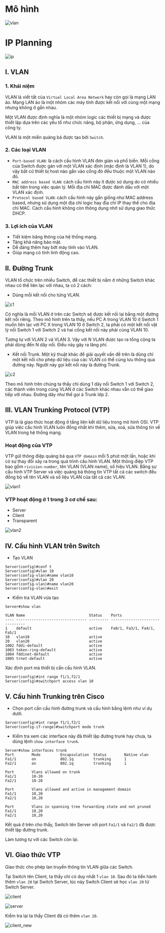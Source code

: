 # Mô hình

![vlan](Pictures/mo_hinh_vlan.png)
# IP Planning

![ip](Pictures/ip_vlan.png)

## I. VLAN
### 1. Khái niệm
VLAN là viết tắt của `Virtual Local Area Network` hay còn gọi là mạng LAN ảo. Mạng LAN ảo là một nhóm các máy tính được kết nối với cùng một mạng nhưng không ở gần nhau.

Một VLAN được định nghĩa là một nhóm logic các thiết bị mạng và được thiết lập dựa trên các yếu tố như chức năng, bộ phận, ứng dụng, ... của công ty.

VLAN là một miền quảng bá được tạo bởi `Switch`.

### 2. Các loại VLAN
- `Port-based VLAN`: là cách cấu hình VLAN đơn giản và phổ biến. Mỗi cổng của Switch được gán với một VLAN xác định (mặc định là VLAN 1), do vậy bất cứ thiết bị host nào gắn vào cổng đó đều thuộc một VLAN nào đó.
- `MAC address based VLAN`: cách cấu hình này ít được sử dụng do có nhiều bất tiện trong việc quản lý. Mỗi địa chỉ MAC được đánh dấu với một VLAN xác định.
- `Protocol based VLAN`: cách cấu hình này gần giống như MAC address based, nhưng sử dụng một địa chỉ logic hay địa chỉ IP thay thế cho địa chỉ MAC. Cách cấu hình không còn thông dụng nhờ sử dụng giao thức DHCP.

### 3. Lợi ích của VLAN
- Tiết kiệm băng thông của hệ thống mạng.
- Tăng khả năng bảo mật.
- Dễ dàng thêm hay bớt máy tính vào VLAN.
- Giúp mạng có tính linh động cao.

## II. Đường Trunk
VLAN tổ chức trên nhiều Switch, để các thiết bị nằm ở những Switch khác nhau có thể liên lạc với nhau, ta có 2 cách:
- Dùng mỗi kết nối cho từng VLAN.

![c1](Pictures/trunk1.png)

Có nghĩa là mỗi VLAN ở trên các Switch sẽ được kết nối lại bằng một đường kết nối riêng. Theo mô hình trên ta thấy, nếu PC A trong VLAN 10 ở Switch 1 muốn liên lạc với PC X trong VLAN 10 ở Switch 2, ta phải có một kết nối vật lý nối Switch 1 với Switch 2 và hai cổng kết nối này phải cùng VLAN 10.

Tương tự vớI VLAN 2 và VLAN 3. Vậy với N VLAN được tạo ra tổng cộng ta phải dùng đến N dây nối. Điều này gây ra lãng phí.

- Kết nối Trunk.
Một kỹ thuật khác để giải quyết vấn đề trên là dùng chỉ một kết nối cho phép dữ liệu của các VLAN có thể cùng lưu thông qua đường này. Người này gọi kết nối này là đường Trunk.

![c2](Pictures/trunk2.png)

Theo mô hình trên chúng ta thấy chỉ dùng 1 dây nối Switch 1 với Switch 2, các thành viên trong cùng VLAN ở các Switch khác nhau vẫn có thể giao tiếp với nhau. Đường dây như thế gọi à Trunk lớp 2.

## III. VLAN Trunking Protocol (VTP)
VTP là là giao thức hoạt động ở tầng liên kết dữ liệu trong mô hình OSI. VTP giúp việc cấu hình VLAN luôn đồng nhất khi thêm, sửa, xoá, sửa thông tin về VLAN trong hệ thống mạng.

### Hoạt động của VTP
VTP gửi thông điệp quảng bá qua `VTP domain` mỗi 5 phút một lần, hoặc khi có sự thay đổi xảy ra trong quá trình cấu hình VLAN. Một thông điệp VTP bao gồm `rivision-number`, tên VLAN (VLAN name), số hiệu VLAN. Bằng sự cấu hình VTP Server và việc quảng bá thông tin VTP tất cả các switch đều đồng bộ về tên VLAN và số liệu VLAN của tất cả các VLAN.

![vlan1](Pictures/vlan1.png)

### VTP hoạt động ở 1 trong 3 cơ chế sau:
- Server
- Client
- Transparent

![vlan2](Pictures/vlan2.png)

## IV. Cấu hình VLAN trên Switch
- Tạo VLAN
```
Server(config)#conf t
Server(config)#vlan 10 
Server(config-vlan)#name vlan10
Server(config)#vlan 20
Server(config-vlan)#name vlan20
Server(config-vlan)#exit
```

- Kiểm tra VLAN vừa tạo
```
Server#show vlan

VLAN Name                             Status    Ports
---- -------------------------------- --------- -------------------------------
1    default                          active    Fa0/1, Fa3/1, Fa4/1, Fa5/1
10   vlan10                           active    
20   vlan20                           active    
1002 fddi-default                     active    
1003 token-ring-default               active    
1004 fddinet-default                  active    
1005 trnet-default                    active    
```

Xác định port mà thiết bị cần cấu hình VLAN.
```
Server(config)#int range f1/1,f2/1
Server(config)#switchport access vlan 10
```

## V. Cấu hình Trunking trên Cisco 
- Chọn port cần cấu hình đường trunk và cấu hình bằng lệnh như ví dụ dưới.
```
Server(config)#int range f1/1,f2/1
Server(config-if-range)#switchport mode trunk 
```

- Kiểm tra xem các interface này đã thiết lập đường trunk hay chưa, ta dùng lệnh `show interface trunk`.
```
Server#show interfaces trunk
Port        Mode         Encapsulation  Status        Native vlan
Fa1/1       on           802.1q         trunking      1
Fa2/1       on           802.1q         trunking      1

Port        Vlans allowed on trunk
Fa1/1       10-20
Fa2/1       10-20

Port        Vlans allowed and active in management domain
Fa1/1       10,20
Fa2/1       10,20

Port        Vlans in spanning tree forwarding state and not pruned
Fa1/1       10,20
Fa2/1       10,20
```

Kết quả ở trên cho thấy, Switch tên Server với port `Fa1/1` và `Fa2/1` đã được thiết lập đường trunk.

Làm tương tự với các Switch còn lại.

## VI. Giao thức VTP
Giao thức cho phép lan truyền thông tin VLAN giữa các Switch.

Tại Switch tên Client, ta thấy chỉ có duy nhất 1 `vlan 10`. Sau đó ta tiến hành thêm `vlan 20` tại Switch Server, lúc này Switch Client sẽ học `vlan 20` từ Switch Server.

![client](Pictures/vtp_client.png)

![server](Pictures/vtp_server.png)

Kiểm tra lại ta thấy Client đã có thêm `vlan 20`.

![client_new](Pictures/vtp_client_new.png)









